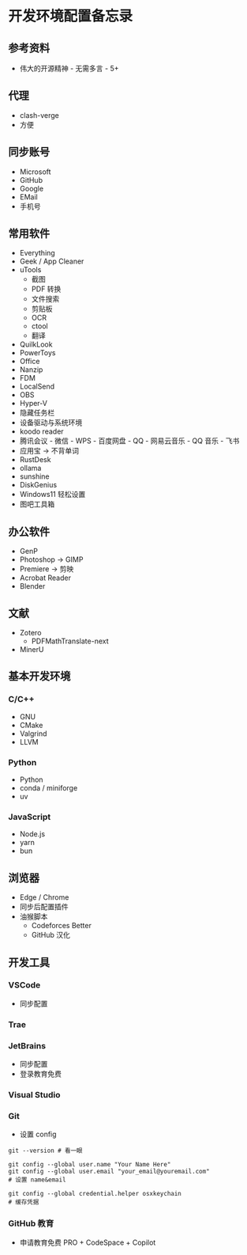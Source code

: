 # 开发环境配置备忘录

## 参考资料

- 伟大的开源精神 - 无需多言 - 5+

## 代理

- clash-verge
- 方便

## 同步账号

- Microsoft
- GitHub
- Google
- EMail
- 手机号

## 常用软件

- Everything
- Geek / App Cleaner
- uTools
    - 截图
    - PDF 转换
    - 文件搜索
    - 剪贴板
    - OCR
    - ctool
    - 翻译
- QuilkLook
- PowerToys
- Office
- Nanzip
- FDM
- LocalSend
- OBS
- Hyper-V
- 隐藏任务栏
- 设备驱动与系统环境
- koodo reader
- 腾讯会议 - 微信 - WPS - 百度网盘 - QQ - 网易云音乐 - QQ 音乐 - 飞书
- 应用宝 -> 不背单词
- RustDesk
- ollama
- sunshine
- DiskGenius
- Windows11 轻松设置
- 图吧工具箱

## 办公软件

- GenP
- Photoshop -> GIMP
- Premiere -> 剪映
- Acrobat Reader
- Blender

## 文献

- Zotero
    - PDFMathTranslate-next
- MinerU

## 基本开发环境

### C/C++

- GNU
- CMake
- Valgrind
- LLVM

### Python

- Python
- conda / miniforge
- uv

### JavaScript

- Node.js
- yarn
- bun

## 浏览器

- Edge / Chrome
- 同步后配置插件
- 油猴脚本
    - Codeforces Better
    - GitHub 汉化

## 开发工具

### VSCode

- 同步配置

### Trae

### JetBrains

- 同步配置
- 登录教育免费

### Visual Studio

### Git

- 设置 config

```shell
git --version # 看一眼

git config --global user.name "Your Name Here"
git config --global user.email "your_email@youremail.com"
# 设置 name&email

git config --global credential.helper osxkeychain
# 缓存凭据
```

### GitHub 教育

- 申请教育免费 PRO + CodeSpace + Copilot
